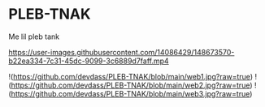 # PLEB-TNAK
Me lil pleb tank


https://user-images.githubusercontent.com/14086429/148673570-b22ea334-7c31-45dc-9099-3c6889d7faff.mp4

!(https://github.com/devdass/PLEB-TNAK/blob/main/web1.jpg?raw=true)
!(https://github.com/devdass/PLEB-TNAK/blob/main/web2.jpg?raw=true)
!(https://github.com/devdass/PLEB-TNAK/blob/main/web3.jpg?raw=true)
